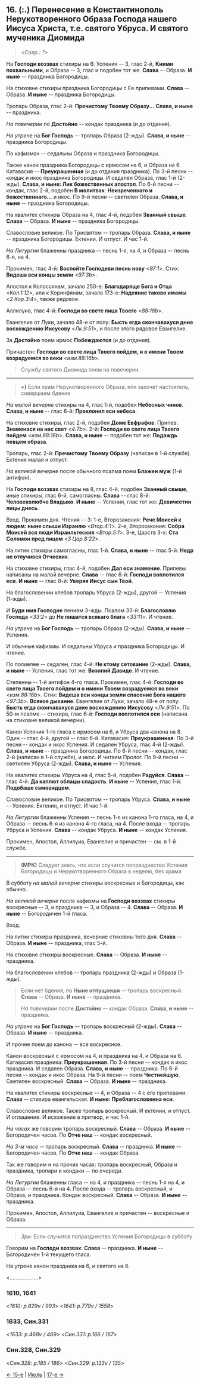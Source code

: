## 16. (:.) Перенесение в Константинополь Нерукотворенного Образа Господа нашего Иисуса Христа, т.е. святого Убруса. И святого мученика Диомида 

> <*Совр.: ?*>

На **Господи воззвах** стихиры на 6: Успения -- 3, глас 2-й, **Киими похвальными**, 
и Образа -- 3, глас и подобен тот же.
**Слава** -- Образа. **И ныне** -- праздника Богородицы.

На стиховне стихиры праздника Богородицы с Ее припевами.
**Слава** -- Образа. **И ныне** -- праздника Богородицы.

Тропарь Образа, глас 2-й: **Пречистому Твоему Образу...**
**Слава, и ныне** -- праздника. 

*На повечерии* по **Достойно** -- кондак праздника (и до отдания).

*На утрене* на **Бог Господь** -- тропарь Образа (2-жды). 
**Слава, и ныне** -- праздника Богородицы. 

По кафизмах -- седальны Образа и праздника Богородицы.

Также канон праздника Богородицы с ирмосом на 6, и Образа на 6. 
Катавасия -- **Преукрашенная** (и до отдания праздника).
По 3-й песни -- кондак и икос праздника Богородицы. 
И седален Образа, глас 1-й (2-жды). **Слава, и ныне: Лик божественных апостол**. 
По 6-й песни -- кондак, глас 2-й, подобен **В молитвах**: **Неизреченнаго и божественнаго...**
и икос. 
По 9-й песни -- светилен Образа. **Слава, и ныне** -- праздника Богородицы.

На хвалитех стихиры Образа на 4, глас 4-й, подобен **Званный свыше**. 
**Слава** -- Образа. **И ныне** -- праздника Богородицы. 

Славословие великое. 
По Трисвятом -- тропарь Образа. **Слава, и ныне** -- праздника Богородицы.
Ектении. И отпуст. И час 1-й.

*На Литургии* блаженны праздника -- песнь 1-я, на 4, и Образа -- песнь 6-я, на 4.

Прокимен, глас 4-й: **Воспойте Господеви песнь нову** <*97:1*>. 
Стих: **Видеша вси концы земли** <*97:3b*>. 

Апостол к Колоссянам, зачало 250-е: **Благодаряще Бога и Отца** <*Кол.1:12*>, 
или к Коринфянам, зачало 173-е: **Надеяние таково имамы** <*2 Кор.3:4*>,
также рядовое.

Аллилуиа, глас 4-й: **Господи во свете лица Твоего** <*88:16b*>.

Евангелие от Луки, зачало 48-е от полу: **Бысть егда скончавахуся дние восхождению Иисусову** 
<*Лк.9:51*>, и после этого рядовое Евангелие.

За **Достойно** поем ирмос **Побеждаются** (и до отдания).

Причастен: **Господи во свете лица Твоего пойдем, и о имени Твоем возрадуемся во веки** <*изм.88:16b*>. 

> Службу святого Диомида поем на повечерии.

---

> **+)** Если храм Нерукотворенного Образа, или захочет настоятель, совершаем бдение 

*На малой вечерне* стихиры на 4, глас 1-й, подобен **Небесных чинов**. 
**Слава, и ныне** -- глас 6-й: **Преклонил еси небеса**. 

На стиховне стихиры, глас 2-й, подобен **Доме Евфрафов**. 
Припев: **Знаменася на нас свет** <*4:7b*>.
2-й: **Господи во свете лица Твоего пойдем** <*изм.88:16b*>.
**Слава, и ныне** -- подобен тот же: **Подаждь певцем образа**. 

Тропарь, глас 2-й: **Пречистому Твоему Образу** (написан в 1-й службе). 
Ектения малая и отпуст. 

*На великой вечерне* после обычного псалма поем **Блажен муж** (1-й антифон). 

На **Господи воззвах** стихиры на 8, глас 4-й, подобен **Званный свыше**, 
иные стихиры, глас 6-й, самогласны. **Слава** -- глас 8-й: **Человеколюбче Владыко**. 
**И ныне** -- Успения, глас тот же: **Девичестии лицы днесь**. 

Вход. Прокимен дня. Чтения -- 3:
1-е, Второзакония: **Рече Моисей к людем: ныне слыши Израилю** <*Втор.4:1*>.
2-е, Второзакония: **Собра Моисей вся люди Израильтеския** <*Втор.5:1*>.
3-е, Царств 3-х: **Ста Соломон пред лицем** <*3 Цар.8:22*>.

На литии стихиры самогласны, глас 1-й. 
**Слава, и ныне** -- глас 5-й: **Недр не отлучився Отческих**. 

На стиховне стихиры, глас 4-й, подобен **Дал еси знамение**. Припевы написаны на малой вечерне. 
**Слава** -- глас 6-й: **Господи воплотился еси**. 
**И ныне** -- глас 8-й: **Уверяя Иисус сын Твой**. 

На благословении хлебов тропарь Убруса (2-жды), другой -- Успения (1-жды). 

И **Буди имя Господне** пением 3-жды. Псалом 33-й:
**Благословлю Господа** <*33:2*> до **Не лишатся всякаго блага** <*33:11*>.
И чтение.

*На утрене* на **Бог Господь** -- тропарь Образа (2-жды). 
**Слава, и ныне** -- Успения. 

И обычные кафизмы. И седальны Убруса и праздника Богородицы. И чтение. 

По полиелее -- седален, глас 4-й: **Не ктому сетование** (2-жды). 
**Слава, и ныне** -- Успения, глас тот же: **Возопий Давиде**. И чтение. 

Степенны -- 1-й антифон 4-го гласа. 
Прокимен, глас 4-й: **Господи во свете лица Твоего пойдем и о имени Твоем возрадуемся во веки** <*изм.88:16b*>.
Стих: **Видеша вси концы земли спасение Бога нашего** <*97:3b*>. 
**Всякое дыхание**. 
Евангелие от Луки, зачало 48-е от полу: **Бысть егда скончавахуся дние восхождению Иисусову**
<*Лк.9:51*>. 
По 50-м псалме -- стихира, глас 6-й: **Господи воплотился еси** (написана на стиховне великой вечерни).

Канон Успения 1-го гласа с ирмосом на 6, и Убруса два канона на 8. 
Один -- глас 4-й, другой -- глас 6-й. 
Катавасия: **Преукрашенная**. 
По 3-й песни -- кондак и икос Успения. И седален Убруса, глас 4-й (2-жды). 
**Слава, и ныне** -- праздника Богородицы. 
По 6-й песни -- кондак, глас 2-й (написан в 1-й службе), и икос. И читаем Пролог. 
По 9-й песни -- светилен Убруса (2-жды). **Слава, и ныне** -- Успения. 

На хвалитех стихиры Убруса на 4, глас 5-й, подобен **Радуйся**. 
**Слава** -- глас 4-й: **Да каплют облацы сладость**. 
**И ныне** -- Успения, глас 1-й: **Подобаше самовидцем**. 

Славословие великое. По Трисвятом -- тропарь Убруса. **Слава, и ныне** -- Успения. 
Ектения, и отпуст. И час 1-й. 

*На Литургии* блаженны Успения -- песнь 1-я из канона 1-го гласа, на 4, 
и Образа -- песнь 6-я из канона 4-го гласа, на 4. 
После входа -- тропарь Убруса и Успения. **Слава** -- кондак Убруса. 
**И ныне** -- кондак Успения. 

Прокимен, Апостол, Аллилуиа, Евангелие и причастен -- см. в 1-й службе. 

---

> **(МРК)** Следует знать, что если случится попразднество Успения Богородицы и 
> Нерукотворенного Образа в неделю, без храма

В субботу *на малой вечерне* стихиры воскресные и Богородицы, как обычно. 

*На великой вечерне* после кафизмы на **Господи воззвах** стихиры воскресные -- 3, 
и праздника -- 3, и Образа -- 4. **Слава** -- Образа. **И ныне** -- Богородичен 1-й гласа. 

Вход. 

На литии стихиры праздника, вечерние стиховны того дня. **Слава** -- Образа. 
**И ныне** -- праздника, глас 5-й. 

На стиховне стихиры воскресные. **Слава** -- Образа. **И ныне** -- праздника. 

На благословении хлебов -- тропарь праздника (2-жды) и Образа (1-жды). 

> Если нет бдения, по **Ныне отпущаеши** -- тропарь воскресный. **Слава** -- Образа. 
> **И ныне** -- праздника. 
> 
> *На повечерии* после **Достойно** -- кондак Образа. **Слава, и ныне** -- праздника.

*На утрене* на **Бог Господь** -- тропарь воскресный (2-жды). **Слава** -- Образа. 
**И ныне** -- праздника. 

И прочее поем до канона -- все воскресное. 

Канон воскресный с ирмосом на 4, и праздника на 4, и Образа на 6. 
Катавасия праздника: **Преукрашенная**. 
По 3-й песни -- кондак и икос праздника. И седален Образа. **Слава, и ныне** -- праздника. 
По 6-й песни -- кондак и икос Образа. 
На 9-й песни -- поем **Честнейшую**. 
Светилен воскресный. **Слава** -- Образа. **И ныне** -- праздника. 

На хвалитех стихиры воскресные -- 4, и Образа -- 4 с его припевами. 
**Слава** -- стихира евангельская. **И ныне: Преблагословенна еси**. 

Славословие великое. Также тропарь воскресный. И ектении, и отпуст. 
И оглашение. И исхожение в притвор, и час 1-й. 

*На часах* же говорим тропарь воскресный. **Слава** -- Образа. 
**И ныне** -- Богородичен часов. 
По **Отче наш** -- кондак воскресный. 

*На 3-м часе* -- тропарь воскресный. **Слава** -- праздника.
**И ныне** -- Богородичен часов.
По **Отче наш** -- кондак Образа.

Так же говорим и на прочих часах: тропарь воскресный, Образа и праздника, тропари 
и кондаки -- по очереди. 

*На Литургии* блаженны гласа -- на 4, и праздника -- песнь 1-я на 4,
и Образа -- песнь 6-я на 4.
После входа -- тропарь воскресный, и Образа, и праздника. 
Кондак воскресный. **Слава** -- Образа. **И ныне** -- праздника.

Прокимен, Апостол, Аллилуиа, Евангелие и причастен -- воскресные и Образа.

---

> *Зри:* Если случится попразднество Успения Богородицы в субботу

Говорим на **Господи воззвах**: **Слава** -- праздника. 
**И ныне** -- Богородичен 1-й текущего гласа. 

На утрене канон праздника на 6, и святого на 6.

<...................>

### 1610, 1641

<*1610: p.829v / 993*>
<*1641: p.779v / 1558*>


### 1633, Син.331

<*1633: p.468v / 469*>
<*Син.331: p.166 / 167*>

### Син.328, Син.329

<*Син.328: р.185 / 186*>
<*Син.329: p.133v / 135*>

[← 15-е](08_15_SAB.ru.md) | [Июль](README.md#16-й) | [17-е →](08_17_SAB.ru.md)
